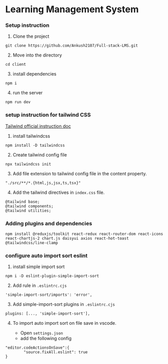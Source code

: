 # Learning Management System

### Setup instruction

1. Clone the project

```
git clone https://github.com/Ankush2107/Full-stack-LMS.git
```

2. Move into the directory

```
cd client
```

3. install dependencies

```
npm i
```

4. run the server

```
npm run dev
```

### setup instruction for tailwind CSS

[Tailwind official instruction doc](https://tailwindcss.com/docs/installation)

1. install tailwindcss

```
npm install -D tailwindcss
```

2. Create tailwind config file

```
npx tailwindcss init
```

3. Add file extension to tailwind config file in the content property.

```
"./src/**/*.{html,js,jsx,ts,tsx}"
```

4. Add the tailwind directives in `index.css` file.

```
@tailwind base;
@tailwind components;
@tailwind utilities;
```

### Adding plugins and dependencies

```
npm install @reduxjs/toolkit react-redux react-router-dom react-icons react-chartjs-2 chart.js daisyui axios react-hot-toast @tailwindcss/line-clamp
```

### configure auto import sort eslint

1. install simple import sort

```
npm i -D eslint-plugin-simple-import-sort
```

2. Add rule in `.eslintrc.cjs`

```
'simple-import-sort/imports': 'error',
```

3. Add simple-import-sort plugins in `.eslintrc.cjs` 

```
plugins: [..., 'simple-import-sort'],
```

4. To import auto import sort on file save in vscode.

    - Open `settings.json`
    - add the following  config
```
"editor.codeActionsOnSave":{
        "source.fixAll.eslint": true 
}
```